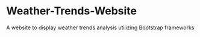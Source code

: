 # Weather-Trends-Website
A website to display weather trends analysis utilizing Bootstrap frameworks
